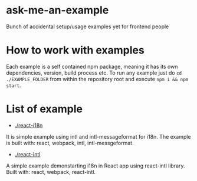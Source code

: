 # ask-me-an-example
Bunch of accidental setup/usage examples yet for frontend people

# How to work with examples
Each example is a self contained npm package, meaning it has its own dependencies, version, build process etc.
To run any example just do `cd ./EXAMPLE_FOLDER` from within the repository root and execute `npm i && npm start`.


# List of example

- [./react-i18n](https://github.com/ggarek/ask-me-an-example/tree/master/react-i18n)

It is simple example using intl and intl-messageformat for i18n.
The example is built with: react, webpack, intl, intl-messgeformat.

- [./react-intl](https://github.com/ggarek/ask-me-an-example/tree/master/react-intl)

A simple example demonstarting i18n in React app using react-intl library. Built with: react, webpack, react-intl.
